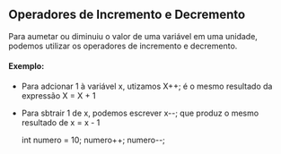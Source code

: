 ## Operadores de Incremento e Decremento

Para aumetar ou diminuiu o valor de uma variável em uma unidade, podemos utilizar os operadores de incremento e decremento.

#### Exemplo:
- Para adcionar 1 à variável x, utizamos X++; é o mesmo resultado da expressão X = X + 1
- Para sbtrair 1 de x, podemos escrever x--; que produz o mesmo resultado de x = x - 1

  int numero = 10;
  numero++;
  numero--;

